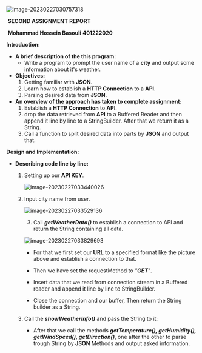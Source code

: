 ![image-20230227030757318](C:\Users\Datis\AppData\Roaming\Typora\typora-user-images\image-20230227030757318.png)

​																					**SECOND ASSIGNMENT** **REPORT**									

​										**Mohammad Hossein Basouli** 																	**401222020**



















**Introduction:**

- **A brief description of the this program:**
  - Write a program to prompt the user name of a **city** and output some information about it's weather.
- **Objectives:**
  1. Getting familiar with **JSON**.
  2. Learn how to establish a **HTTP Connection** to a **API**.
  3. Parsing desired data from **JSON**.
- **An overview of the approach has taken to complete assignment:**
  1. Establish a **HTTP Connection** to **API**.
  2. drop the data retrieved from **API** to a Buffered Reader and then append it line by line to a StringBuilder. After that we return it as a String.
  3. Call a function to split desired data into parts by **JSON** and output that.



**Design and Implementation:**

- **Describing code line by line:**

  1. Setting up our **API KEY**.

     ![image-20230227033440026](C:\Users\Datis\AppData\Roaming\Typora\typora-user-images\image-20230227033440026.png)

    2. Input city name from user.

       ![image-20230227033529136](C:\Users\Datis\AppData\Roaming\Typora\typora-user-images\image-20230227034358704.png)

  		3. Call ***getWeatherData()*** to establish a connection to API and return the String containing all data.

       ![image-20230227033829693](C:\Users\Datis\AppData\Roaming\Typora\typora-user-images\image-20230227033829693.png)

       - For that we first set our **URL** to a specified format like the picture above and establish a connection to that.

       - Then  we have set the requestMethod to *"**GET**"*.

       - Insert data that we read from connection stream in a Buffered reader and append it line by line to StringBuilder.

       - Close the connection and our buffer, Then return the String builder as a String.

         

  4. Call the ***showWeatherInfo()*** and pass the String to it:
     - After that we call the methods ***getTemperature(), getHumidity(), getWindSpeed(), getDirection()***,  one after the other to parse trough String by **JSON** Methods and output asked information. 